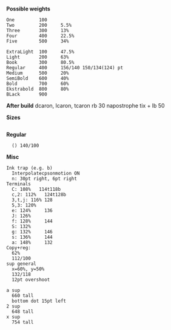 **Possible weights**
```
One         100
Two         200		5.5%
Three       300		13%
Four        400		22.5%
Five        500		34%

ExtraLight  100		47.5%
Light       200		63%
Book        300		80.5%
Regular     400		156/140 150/134(124) pt
Medium      500		20%
SemiBold    600		40%
Bold        700		60%
Ekstrabold  800		80%
BLack       900
```

**After build**
dcaron, lcaron, tcaron rb 30
napostrophe tix + lb 50

**Sizes**
```
```

**Regular**
```
  () 140/100

```

**Misc**
```
Ink trap (e.g. b)
  Interpolatecpsonmotion ON
  n: 30pt right, 6pt right
Terminals
  C: 108%   114t118b
  c,2: 112%   124t128b
  3,t,j: 116% 128
  5,3: 120%
  e: 124%     136
  J: 126%
  f: 128%     144
  S: 132%
  g: 132%     146
  s: 136%     144
  a: 148%     132
Copy+reg:
  62%
  112/100
sup general
  x=60%, y=50%
  132/118
  12pt overshoot

a sup
  660 tall
  bottom dot 15pt left
2 sup
  648 tall
x sup
  754 tall

```
